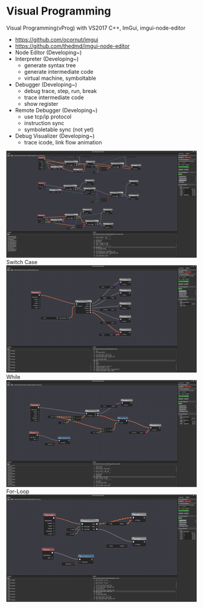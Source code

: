 # Visual Programming
Visual Programming(vProg) with VS2017 C++, ImGui, imgui-node-editor
- https://github.com/ocornut/imgui
- https://github.com/thedmd/imgui-node-editor
- Node Editor (Developing~)
- Interpreter (Developing~)
	- generate syntax tree
	- generate intermediate code
	- virtual machine, symboltable
- Debugger (Developing~)
	- debug trace, step, run, break
	- trace intermediate code
	- show register
- Remote Debugger (Developing~)
	- use tcp/ip protocol
	- instruction sync
	- symboletable sync (not yet)
- Debug Visualizer (Developing~)
	- trace icode, link flow animation

![](https://github.com/jjuiddong/VisualProgramming/blob/master/Doc/2019-11-09.jpg?raw=true)
Switch Case
![](https://github.com/jjuiddong/VisualProgramming/blob/master/Doc/2019-11-26-1.jpg?raw=true)
While
![](https://github.com/jjuiddong/VisualProgramming/blob/master/Doc/2019-11-27-1.jpg?raw=true)
For-Loop
![](https://github.com/jjuiddong/VisualProgramming/blob/master/Doc/2019-12-03-1.jpg?raw=true)
